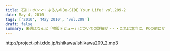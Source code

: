 ```yaml
---
title: 石川・ホンマ・ぶるんのBe-SIDE Your Life! vol.209-2
date: May 4, 2010
tags: ['2010', 'May 2010', 'vol.209']
draft: false
summary: 来週はなんと「物販デビュー」についての詳細が・・・これは本当に、PCの前にかじりついてしまう驚愕のシステム。震えてまて！！NAMAE
---
```


http://project-phi.ddo.jp/ishikawa/ishikawa209_2.mp3